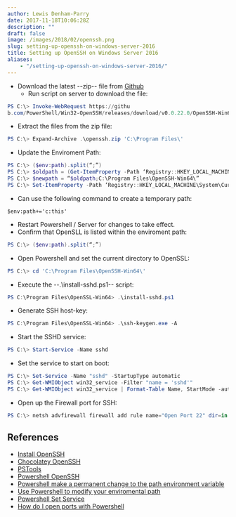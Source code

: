 ```yaml
---
author: Lewis Denham-Parry
date: 2017-11-18T10:06:28Z
description: ""
draft: false
image: /images/2018/02/openssh.png
slug: setting-up-openssh-on-windows-server-2016
title: Setting up OpenSSH on Windows Server 2016
aliases:
    - "/setting-up-openssh-on-windows-server-2016/"
---
```


* Download the latest --zip-- file from [Github](https://github.com/PowerShell/Win32-OpenSSH/releases)
  * Run script on server to download the file:
  
```powershell
PS C:\> Invoke-WebRequest https://githu
b.com/PowerShell/Win32-OpenSSH/releases/download/v0.0.22.0/OpenSSH-Win64.zip -OutFile openssh.zip
```
  
* Extract the files from the zip file:

```powershell
PS C:\> Expand-Archive .\openssh.zip 'C:\Program Files\'
```

* Update the Enviroment Path:

```powershell
PS C:\> ($env:path).split(“;”)
PS C:\> $oldpath = (Get-ItemProperty -Path ‘Registry::HKEY_LOCAL_MACHINE\System\CurrentControlSet\Control\Session Manager\Environment’ -Name PATH).path
PS C:\> $newpath = “$oldpath;C:\Program Files\OpenSSH-Win64\”
PS C:\> Set-ItemProperty -Path ‘Registry::HKEY_LOCAL_MACHINE\System\CurrentControlSet\Control\Session Manager\Environment’ -Name PATH -Value $newPath
```

  * Can use the following command to create a temporary path:
  ```PS C:\> powershell
  $env:path+='c:this'
  ```

* Restart Powershell / Server for changes to take effect.
* Confirm that OpenSLL is listed within the enviroment path:


```powershell
PS C:\> ($env:path).split(“;”)
```

* Open Powershell and set the current directory to OpenSSL:

```powershell
PS C:\> cd 'C:\Program Files\OpenSSH-Win64\'
```

* Execute the --.\install-sshd.ps1-- script:

```powershell
PS C:\Program Files\OpenSSL-Win64> .\install-sshd.ps1
```

* Generate SSH host-key:

```powershell
PS C:\Program Files\OpenSSL-Win64> .\ssh-keygen.exe -A
```

* Start the SSHD service:

```powershell
PS C:\> Start-Service -Name sshd
```

* Set the service to start on boot:

```powershell
PS C:\> Set-Service -Name "sshd" -StartupType automatic
PS C:\> Get-WMIObject win32_service -Filter "name = 'sshd'"
PS C:\> Get-WMIObject win32_service | Format-Table Name, StartMode -auto
```

* Open up the Firewall port for SSH:

```powershell
PS C:\> netsh advfirewall firewall add rule name="Open Port 22" dir=in action=allow protocol=TCP localport=22
```

## References

* [Install OpenSSH](https://github.com/PowerShell/Win32-OpenSSH/wiki/Install-Win32-OpenSSH)
* [Chocolatey OpenSSH](https://chocolatey.org/packages/openssh)
* [PSTools](https://docs.microsoft.com/en-gb/sysinternals/downloads/pstools)
* [Powershell OpenSSH](https://github.com/PowerShell/Win32-OpenSSH/releases/tag/v0.0.22.0)
* [Powershell make a permanent change to the path environment variable](https://codingbee.net/tutorials/powershell/powershell-make-a-permanent-change-to-the-path-environment-variable)
* [Use Powershell to modify your enviromental path](https://blogs.technet.microsoft.com/heyscriptingguy/2011/07/23/use-powershell-to-modify-your-environmental-path/)
* [Powershell Set Service](https://docs.microsoft.com/en-us/powershell/module/microsoft.powershell.management/set-service?view=powershell-5.1)
* [How do I open ports with Powershell](https://blogs.msdn.microsoft.com/timomta/2016/11/04/how-do-i-open-ports-with-powershell/)